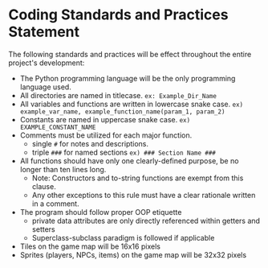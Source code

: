 # Coding Standards and Practices Statement
The following standards and practices will be effect throughout the entire project's development:
- The Python programming language will be the only programming language used.
- All directories are named in titlecase. `ex: Example_Dir_Name`
- All variables and functions are written in lowercase snake case. `ex) example_var_name, example_function_name(param_1, param_2)`
- Constants are named in uppercase snake case. `ex) EXAMPLE_CONSTANT_NAME`
- Comments must be utilized for each major function.
  - single `#` for notes and descriptions.
  - triple `###` for named sections `ex) ### Section Name ###`
- All functions should have only one clearly-defined purpose, be no longer than ten lines long.
  - Note: Constructors and to-string functions are exempt from this clause.
  - Any other exceptions to this rule must have a clear rationale written in a comment.
- The program should follow proper OOP etiquette
  - private data attributes are only directly referenced within getters and setters
  - Superclass-subclass paradigm is followed if applicable
- Tiles on the game map will be 16x16 pixels
- Sprites (players, NPCs, items) on the game map will be 32x32 pixels

